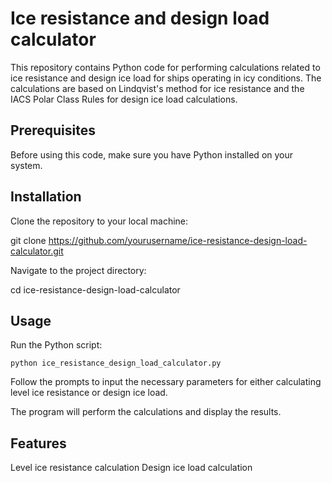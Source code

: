 # Ice resistance and design load calculator
This repository contains Python code for performing calculations related to ice resistance and design ice load for ships operating in icy conditions. The calculations are based on Lindqvist's method for ice resistance and the IACS Polar Class Rules for design ice load calculations.

## Prerequisites
Before using this code, make sure you have Python installed on your system.

## Installation
Clone the repository to your local machine:

   git clone https://github.com/yourusername/ice-resistance-design-load-calculator.git

Navigate to the project directory:

  cd ice-resistance-design-load-calculator

## Usage
Run the Python script:

    python ice_resistance_design_load_calculator.py

Follow the prompts to input the necessary parameters for either calculating level ice resistance or design ice load.

The program will perform the calculations and display the results.

## Features
Level ice resistance calculation
Design ice load calculation
